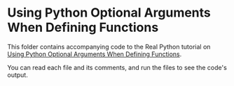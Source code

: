 # Using Python Optional Arguments When Defining Functions

This folder contains accompanying code to the Real Python tutorial on [Using Python Optional Arguments When Defining Functions](https://realpython.com/python-optional-arguments/).

You can read each file and its comments, and run the files to see the code's output.
